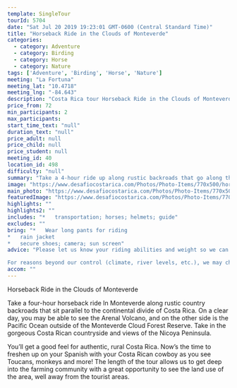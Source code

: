 ```yaml
---
template: SingleTour
tourId: 5704
date: "Sat Jul 20 2019 19:23:01 GMT-0600 (Central Standard Time)"
title: "Horseback Ride in the Clouds of Monteverde"
categories: 
  - category: Adventure
  - category: Birding
  - category: Horse
  - category: Nature
tags: ['Adventure', 'Birding', 'Horse', 'Nature']
meeting: "La Fortuna"
meeting_lat: "10.4718"
meeting_lng: "-84.643"
description: "Costa Rica tour Horseback Ride in the Clouds of Monteverde, id 5704"
price_from: 72
min_participants: 2
max_participants: 
start_time_text: "null"
duration_text: "null"
price_adult: null
price_child: null
price_student: null
meeting_id: 40
location_id: 498
difficulty: "null"
summary: "Take a 4-hour ride up along rustic backroads that go along the continental divide of Costa Rica outside of the Monteverde Cloud Forest Reserve. Take in the gorgeous Costa Rican countryside and views of the Nicoya Peninsula. A truley unforgettable experience."
image: "https://www.desafiocostarica.com/Photos/Photo-Items/770x500/horseback-ride-in-the-cloud-forest-3.jpg"
main_photo: "https://www.desafiocostarica.com/Photos/Photo-Items/770x500/horseback-ride-in-the-cloud-forest-3.jpg"
featuredImage: "https://www.desafiocostarica.com/Photos/Photo-Items/770x500/horseback-ride-in-the-cloud-forest-3.jpg"
highlights: ""
highlights2: ""
includes: "*   transportation; horses; helmets; guide"
excludes: ""
bring: "*   Wear long pants for riding
*   rain jacket
*   secure shoes; camera; sun screen"
advice: "Please let us know your riding abilities and weight so we can get you properly fitted for your horse and saddle for the Monteverde horseback riding tour.

For reasons beyond our control (climate, river levels, etc.), we may change to a more-suitable tour with an equal or similar adventure-appeal or offer other tour options so you don't miss out on a fun day in Costa Rica. We reserve the right to cancel a trip due to unfavorable conditions & will only run a tour according to our policies. Full refund is given if (on rare occasion) no tour is run. This adventure involves some inherent risk and physical exertion, so you must be in good physical conditions!"
accom: ""
---
```

Horseback Ride in the Clouds of Monteverde

Take a four-hour horseback ride In Monteverde along rustic country backroads that sit parallel to the continental divide of Costa Rica. On a clear day, you may be able to see the Arenal Volcano, and on the other side is the Pacific Ocean outside of the Monteverde Cloud Forest Reserve. Take in the gorgeous Costa Rican countryside and views of the Nicoya Peninsula.

You’ll get a good feel for authentic, rural Costa Rica. Now’s the time to freshen up on your Spanish with your Costa Rican cowboy as you see Toucans, monkeys and more! The length of the tour allows us to get deep into the farming community with a great opportunity to see the land use of the area, well away from the tourist areas.